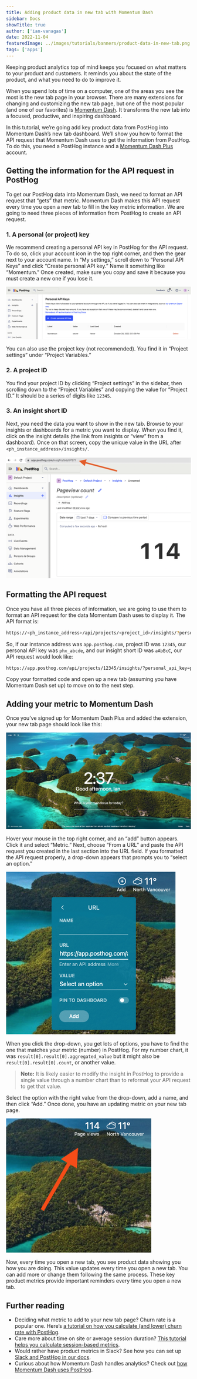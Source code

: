 ```yaml
---
title: Adding product data in new tab with Momentum Dash
sidebar: Docs
showTitle: true
author: ['ian-vanagas']
date: 2022-11-04
featuredImage: ../images/tutorials/banners/product-data-in-new-tab.png
tags: ['apps']
---
```


Keeping product analytics top of mind keeps you focused on what matters to your product and customers. It reminds you about the state of the product, and what you need to do to improve it.

When you spend lots of time on a computer, one of the areas you see the most is the new tab page in your browser. There are many extensions for changing and customizing the new tab page, but one of the most popular (and one of our favorites) is [Momentum Dash](https://momentumdash.com/). It transforms the new tab into a focused, productive, and inspiring dashboard. 

In this tutorial, we’re going add key product data from PostHog into Momentum Dash’s new tab dashboard. We’ll show you how to format the API request that Momentum Dash uses to get the information from PostHog. To do this, you need a PostHog instance and a [Momentum Dash Plus](https://momentumdash.com/plus) account.

## Getting the information for the API request in PostHog

To get our PostHog data into Momentum Dash, we need to format an API request that “gets” that metric. Momentum Dash makes this API request every time you open a new tab to fill in the key metric information. We are going to need three pieces of information from PostHog to create an API request.

### 1. A personal (or project) key

We recommend creating a personal API key in PostHog for the API request. To do so, click your account icon in the top right corner, and then the gear next to your account name. In “My settings,” scroll down to “Personal API Keys” and click “Create personal API key.” Name it something like “Momentum.” Once created, make sure you copy and save it because you must create a new one if you lose it.

![Personal API key](../images/tutorials/product-data-in-new-tab/personal-api-key.png)

You can also use the project key (not recommended). You find it in “Project settings” under “Project Variables.”

### 2. A project ID

You find your project ID by clicking “Project settings” in the sidebar, then scrolling down to the “Project Variables” and copying the value for “Project ID.” It should be a series of digits like `12345`. 

### 3. An insight short ID

Next, you need the data you want to show in the new tab. Browse to your insights or dashboards for a metric you want to display. When you find it, click on the insight details (the link from insights or “view” from a dashboard). Once on that screen, copy the unique value in the URL after `<ph_instance_address>/insights/`.

![Insight short ID](../images/tutorials/product-data-in-new-tab/short-id.png)

## Formatting the API request

Once you have all three pieces of information, we are going to use them to format an API request for the data Momentum Dash uses to display it. The API format is:

```bash
https://<ph_instance_address>/api/projects/<project_id>/insights/?personal_api_key=<personal_key>&short_id=<insight_short_id>
```

So, if our instance address was `app.posthog.com`, project ID was `12345`, our personal API key was `phx_abcde`, and our insight short ID was `aAbBcC`, our API request would look like:

```bash
https://app.posthog.com/api/projects/12345/insights/?personal_api_key=phx_abcde&short_id=aAbBcC
```

Copy your formatted code and open up a new tab (assuming you have Momentum Dash set up) to move on to the next step.

## Adding your metric to Momentum Dash

Once you’ve signed up for Momentum Dash Plus and added the extension, your new tab page should look like this:

![Momentum new tab](../images/tutorials/product-data-in-new-tab/new-tab.png)

Hover your mouse in the top right corner, and an “add” button appears. Click it and select “Metric.” Next, choose “From a URL” and paste the API request you created in the last section into the URL field. If you formatted the API request properly, a drop-down appears that prompts you to “select an option.” 

![Momentum API request](../images/tutorials/product-data-in-new-tab/momentum-api.png)

When you click the drop-down, you get lots of options, you have to find the one that matches your metric (number) in PostHog. For my number chart, it was `result[0].result[0].aggregated_value` but it might also be `result[0].result[0].count`, or another value. 

> **Note:** It is likely easier to modify the insight in PostHog to provide a single value through a number chart than to reformat your API request to get that value.

Select the option with the right value from the drop-down, add a name, and then click “Add.” Once done, you have an updating metric on your new tab page.

![Metric in new tab](../images/tutorials/product-data-in-new-tab/metric.png)

Now, every time you open a new tab, you see product data showing you how you are doing. This value updates every time you open a new tab. You can add more or change them following the same process. These key product metrics provide important reminders every time you open a new tab.

## Further reading

- Deciding what metric to add to your new tab page? Churn rate is a popular one. Here’s [a tutorial on how you calculate (and lower) churn rate with PostHog](/tutorials/churn-rate).
- Care more about time on site or average session duration? [This tutorial helps you calculate session-based metrics](/tutorials/session-metrics).
- Would rather have product metrics in Slack? See how you can set up [Slack and PostHog in our docs](/docs/integrate/webhooks/slack).
- Curious about how Momentum Dash handles analytics? Check out [how Momentum Dash uses PostHog](/customers/momentumdash).

